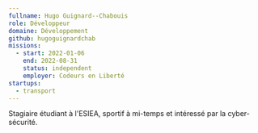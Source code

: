 ```yaml
---
fullname: Hugo Guignard--Chabouis
role: Développeur
domaine: Développement
github: hugoguignardchab
missions:
  - start: 2022-01-06
    end: 2022-08-31
    status: independent
    employer: Codeurs en Liberté
startups:
  - transport
---
```


Stagiaire étudiant à l'ESIEA, sportif à mi-temps et intéressé par la cyber-sécurité.

